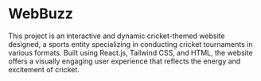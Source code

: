 # WebBuzz
This project is an interactive and dynamic cricket-themed website designed, a sports entity specializing in conducting cricket tournaments in various formats. Built using React.js, Tailwind CSS, and HTML, the website offers a visually engaging user experience that reflects the energy and excitement of cricket.  
